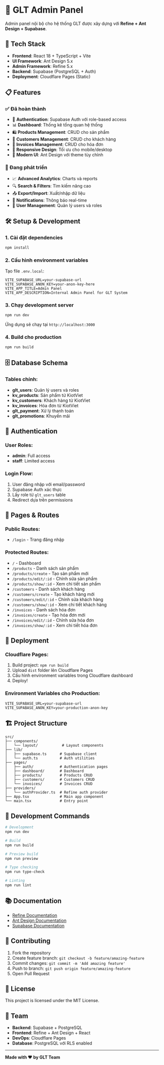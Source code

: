 # 🏪 GLT Admin Panel

Admin panel nội bộ cho hệ thống GLT được xây dựng với **Refine + Ant Design + Supabase**.

## 🚀 Tech Stack

- **Frontend**: React 18 + TypeScript + Vite
- **UI Framework**: Ant Design 5.x
- **Admin Framework**: Refine 5.x
- **Backend**: Supabase (PostgreSQL + Auth)
- **Deployment**: Cloudflare Pages (Static)

## 📋 Features

### ✅ Đã hoàn thành

- 🔐 **Authentication**: Supabase Auth với role-based access
- 📊 **Dashboard**: Thống kê tổng quan hệ thống
- 🛍️ **Products Management**: CRUD cho sản phẩm
- 👥 **Customers Management**: CRUD cho khách hàng
- 🧾 **Invoices Management**: CRUD cho hóa đơn
- 📱 **Responsive Design**: Tối ưu cho mobile/desktop
- 🎨 **Modern UI**: Ant Design với theme tùy chỉnh

### 🔄 Đang phát triển

- 📈 **Advanced Analytics**: Charts và reports
- 🔍 **Search & Filters**: Tìm kiếm nâng cao
- 📤 **Export/Import**: Xuất/nhập dữ liệu
- 🔔 **Notifications**: Thông báo real-time
- 👤 **User Management**: Quản lý users và roles

## 🛠️ Setup & Development

### 1. Cài đặt dependencies

```bash
npm install
```

### 2. Cấu hình environment variables

Tạo file `.env.local`:

```env
VITE_SUPABASE_URL=your-supabase-url
VITE_SUPABASE_ANON_KEY=your-anon-key-here
VITE_APP_TITLE=Admin Panel
VITE_APP_DESCRIPTION=Internal Admin Panel for GLT System
```

### 3. Chạy development server

```bash
npm run dev
```

Ứng dụng sẽ chạy tại `http://localhost:3000`

### 4. Build cho production

```bash
npm run build
```

## 🗄️ Database Schema

### Tables chính:

- **glt_users**: Quản lý users và roles
- **kv_products**: Sản phẩm từ KiotViet
- **kv_customers**: Khách hàng từ KiotViet
- **kv_invoices**: Hóa đơn từ KiotViet
- **glt_payment**: Xử lý thanh toán
- **glt_promotions**: Khuyến mãi

## 🔐 Authentication

### User Roles:

- **admin**: Full access
- **staff**: Limited access

### Login Flow:

1. User đăng nhập với email/password
2. Supabase Auth xác thực
3. Lấy role từ `glt_users` table
4. Redirect dựa trên permissions

## 📱 Pages & Routes

### Public Routes:

- `/login` - Trang đăng nhập

### Protected Routes:

- `/` - Dashboard
- `/products` - Danh sách sản phẩm
- `/products/create` - Tạo sản phẩm mới
- `/products/edit/:id` - Chỉnh sửa sản phẩm
- `/products/show/:id` - Xem chi tiết sản phẩm
- `/customers` - Danh sách khách hàng
- `/customers/create` - Tạo khách hàng mới
- `/customers/edit/:id` - Chỉnh sửa khách hàng
- `/customers/show/:id` - Xem chi tiết khách hàng
- `/invoices` - Danh sách hóa đơn
- `/invoices/create` - Tạo hóa đơn mới
- `/invoices/edit/:id` - Chỉnh sửa hóa đơn
- `/invoices/show/:id` - Xem chi tiết hóa đơn

## 🚀 Deployment

### Cloudflare Pages:

1. Build project: `npm run build`
2. Upload `dist` folder lên Cloudflare Pages
3. Cấu hình environment variables trong Cloudflare dashboard
4. Deploy!

### Environment Variables cho Production:

```
VITE_SUPABASE_URL=your-supabase-url
VITE_SUPABASE_ANON_KEY=your-production-anon-key
```

## 🏗️ Project Structure

```
src/
├── components/
│   └── layout/           # Layout components
├── lib/
│   ├── supabase.ts      # Supabase client
│   └── auth.ts          # Auth utilities
├── pages/
│   ├── auth/            # Authentication pages
│   ├── dashboard/       # Dashboard
│   ├── products/        # Products CRUD
│   ├── customers/       # Customers CRUD
│   └── invoices/        # Invoices CRUD
├── providers/
│   └── authProvider.ts  # Refine auth provider
├── App.tsx              # Main app component
└── main.tsx             # Entry point
```

## 🔧 Development Commands

```bash
# Development
npm run dev

# Build
npm run build

# Preview build
npm run preview

# Type checking
npm run type-check

# Linting
npm run lint
```

## 📚 Documentation

- [Refine Documentation](https://refine.dev/docs/)
- [Ant Design Documentation](https://ant.design/docs/react/introduce)
- [Supabase Documentation](https://supabase.com/docs)

## 🤝 Contributing

1. Fork the repository
2. Create feature branch: `git checkout -b feature/amazing-feature`
3. Commit changes: `git commit -m 'Add amazing feature'`
4. Push to branch: `git push origin feature/amazing-feature`
5. Open Pull Request

## 📄 License

This project is licensed under the MIT License.

## 👥 Team

- **Backend**: Supabase + PostgreSQL
- **Frontend**: Refine + Ant Design + React
- **DevOps**: Cloudflare Pages
- **Database**: PostgreSQL với RLS enabled

---

**Made with ❤️ by GLT Team**
